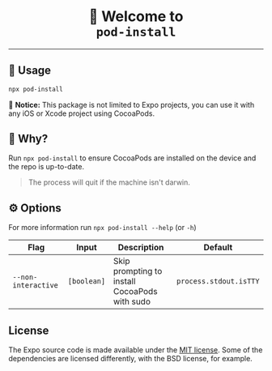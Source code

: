 <!-- Title -->
<h1 align="center">
👋 Welcome to <br><code>pod-install</code>
</h1>

---

<!-- Body -->

## 🚀 Usage

```sh
npx pod-install
```

👋 **Notice:** This package is not limited to Expo projects, you can use it with any iOS or Xcode project using CocoaPods.

## 🤔 Why?

Run `npx pod-install` to ensure CocoaPods are installed on the device and the repo is up-to-date.

> The process will quit if the machine isn't darwin.

## ⚙️ Options

For more information run `npx pod-install --help` (or `-h`)

| Flag                | Input       | Description                                   | Default                |
| ------------------- | ----------- | --------------------------------------------- | ---------------------- |
| `--non-interactive` | `[boolean]` | Skip prompting to install CocoaPods with sudo | `process.stdout.isTTY` |

## License

The Expo source code is made available under the [MIT license](LICENSE). Some of the dependencies are licensed differently, with the BSD license, for example.
